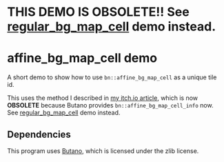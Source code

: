 
# **THIS DEMO IS OBSOLETE!!** See [regular_bg_map_cell](../regular_bg_map_cell) demo instead.

# affine_bg_map_cell demo

A short demo to show how to use `bn::affine_bg_map_cell` as a unique tile id.

This uses the method I described in [my itch.io article](https://copyrat90.itch.io/sym-merged/devlog/263735/platforming-physics), which is now **OBSOLETE** because Butano provides `bn::affine_bg_map_cell_info` now.\
See [regular_bg_map_cell](../regular_bg_map_cell) demo instead.

## Dependencies

This program uses [Butano](https://github.com/GValiente/butano), which is licensed under the zlib license.
